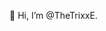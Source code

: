 👋 Hi, I’m @TheTrixxE.

<!---
TheTrixxE/TheTrixxE is a ✨ special ✨ repository because its `README.md` (this file) appears on your GitHub profile.
You can click the Preview link to take a look at your changes.
--->
